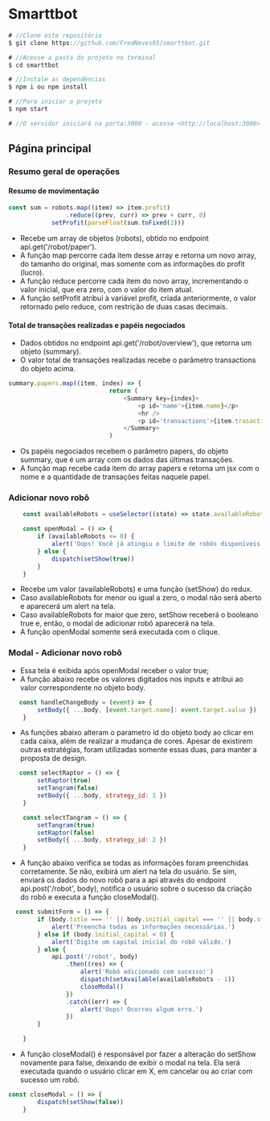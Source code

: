 # Smarttbot

```javascript
# //Clone este repositório
$ git clone https://github.com/FredNeves95/smarttbot.git

# //Acesse a pasta do projeto no terminal
$ cd smarttbot

# //Instale as dependências
$ npm i ou npm install

# //Para iniciar o projeto
$ npm start

# //O servidor iniciará na porta:3000 - acesse <http://localhost:3000>
```

## Página principal

### Resumo geral de operações

#### Resumo de movimentação
```javascript
const sum = robots.map((item) => item.profit)
                .reduce((prev, curr) => prev + curr, 0)
            setProfit(parseFloat(sum.toFixed(2)))
```
* Recebe um array de objetos (robots), obtido no endpoint api.get('/robot/paper'). 
* A função map percorre cada item desse array e retorna um novo array, do tamanho do original, mas somente com as informações do profit (lucro).
* A função reduce percorre cada item do novo array, incrementando o valor inicial, que era zero, com o valor do item atual.
* A função setProfit atribui à variável profit, criada anteriormente, o valor retornado pelo reduce, com restrição de duas casas decimais.

#### Total de transações realizadas e papéis negociados
* Dados obtidos no endpoint api.get('/robot/overview'), que retorna um objeto (summary). 
* O valor total de transações realizadas recebe o parâmetro transactions do objeto acima.

```javascript
summary.papers.map((item, index) => {
                            return (
                                <Summary key={index}>
                                    <p id='name'>{item.name}</p>
                                    <hr />
                                    <p id='transactions'>{item.trasactions} <span>transações</span></p>
                                </Summary>
                            )
```
* Os papéis negociados recebem o parâmetro papers, do objeto summary, que é um array com os dados das últimas transações.
* A função map recebe cada item do array papers e retorna um jsx com o nome e a quantidade de transações feitas naquele papel.

### Adicionar novo robô

```javascript
    const availableRobots = useSelector((state) => state.availableRobots.available)

    const openModal = () => {
        if (availableRobots <= 0) {
            alert('Oops! Você já atingiu o limite de robôs disponíveis.')
        } else {
            dispatch(setShow(true))
        }
    }
```
* Recebe um valor (availableRobots) e uma função (setShow) do redux. 
* Caso availableRobots for menor ou igual a zero, o modal não será aberto e aparecerá um alert na tela.
* Caso availableRobots for maior que zero, setShow receberá o booleano true e, então, o modal de adicionar robô aparecerá  na tela.
* A função openModal somente será executada com o clique.

### Modal - Adicionar novo robô


* Essa tela é exibida após openModal receber o valor true;
* A função abaixo recebe os valores digitados nos inputs e atribui ao valor correspondente no objeto body.

```javascript
   const handleChangeBody = (event) => {
        setBody({ ...body, [event.target.name]: event.target.value })
    }
```

* As funções abaixo alteram o parametro id do objeto body ao clicar em cada caixa, além de realizar a mudança de cores. Apesar de existirem outras estratégias, foram utilizadas somente essas duas, para manter a proposta de design.

```javascript
   const selectRaptor = () => {
        setRaptor(true)
        setTangram(false)
        setBody({ ...body, strategy_id: 1 })
    }

    const selectTangram = () => {
        setTangram(true)
        setRaptor(false)
        setBody({ ...body, strategy_id: 2 })
    }
```

* A função abaixo verifica se todas as informações foram preenchidas corretamente. Se não, exibirá um alert na tela do usuário. Se sim, enviará os dados do novo robô para a api através do endpoint api.post('/robot', body), notifica o usuário sobre o sucesso da criação do robô e executa a função closeModal().

```javascript
  const submitForm = () => {
        if (body.title === '' || body.initial_capital === '' || body.strategy_id === '') {
            alert('Preencha todas as informações necessárias.')
        } else if (body.initial_capital < 0) {
            alert('Digite um capital inicial do robô válido.')
        } else {
            api.post('/robot', body)
                .then((res) => {
                    alert('Robô adicionado com sucesso!')
                    dispatch(setAvailable(availableRobots - 1))
                    closeModal()
                })
                .catch((err) => {
                    alert('Oops! Ocorreu algum erro.')
                })
        }

    }
```
* A função closeModal() é responsável por fazer a alteração do setShow novamente para false, deixando de exibir o modal na tela. Ela será executada quando o usuário clicar em X, em cancelar ou ao criar com sucesso um robô.
```javascript
const closeModal = () => {
        dispatch(setShow(false))
    }
```
